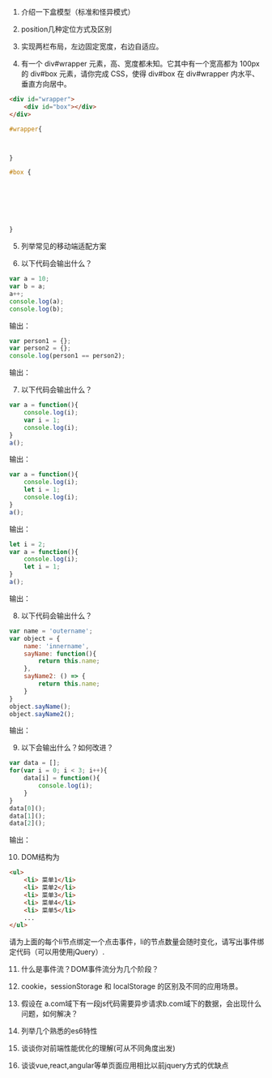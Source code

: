 1. 介绍一下盒模型（标准和怪异模式）




2. position几种定位方式及区别





3. 实现两栏布局，左边固定宽度，右边自适应。




4. 有一个 div#wrapper 元素，高、宽度都未知。它其中有一个宽高都为 100px 的 div#box 元素，请你完成 CSS，使得 div#box 在 div#wrapper 内水平、垂直方向居中。
```html
<div id="wrapper">
    <div id="box"></div>
</div>
```
```css
#wrapper{



}

#box {







}
```
5. 列举常见的移动端适配方案

6. 以下代码会输出什么？
```js
var a = 10;
var b = a;
a++;
console.log(a); 
console.log(b); 
```
输出： 


```js
var person1 = {};
var person2 = {};
console.log(person1 == person2);
```
输出： 


7. 以下代码会输出什么？
```js
var a = function(){
    console.log(i);  
    var i = 1;
    console.log(i);    
}
a();
```
输出：

```js
var a = function(){
    console.log(i);
    let i = 1;
    console.log(i);
}
a();
```
输出：

```js
let i = 2;
var a = function(){
    console.log(i);
    let i = 1;
}
a();
```
输出：

8. 以下代码会输出什么？
```js
var name = 'outername';
var object = {
    name: 'innername',
    sayName: function(){
        return this.name;
    },
    sayName2: () => {
        return this.name;
    }
}
object.sayName();
object.sayName2();
```
输出：


9. 以下会输出什么？如何改进？
```js
var data = [];
for(var i = 0; i < 3; i++){
    data[i] = function(){
        console.log(i);
    }
}
data[0]();
data[1]();
data[2]();
```
输出：

10. DOM结构为
```HTML
<ul>
    <li> 菜单1</li>
    <li> 菜单2</li>
    <li> 菜单3</li>
    <li> 菜单4</li>
    <li> 菜单5</li>
    ...
</ul>
```
请为上面的每个li节点绑定一个点击事件，li的节点数量会随时变化，请写出事件绑定代码（可以用使用jQuery）. 

11. 什么是事件流？DOM事件流分为几个阶段？

12. cookie，sessionStorage 和 localStorage 的区别及不同的应用场景。


13. 假设在 a.com域下有一段js代码需要异步请求b.com域下的数据，会出现什么问题，如何解决？


14. 列举几个熟悉的es6特性

15. 谈谈你对前端性能优化的理解(可从不同角度出发)

16. 谈谈vue,react,angular等单页面应用相比以前jquery方式的优缺点






